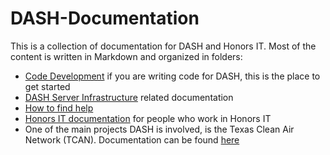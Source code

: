 # DASH-Documentation

This is a collection of documentation for DASH and Honors IT. Most of the content is written in Markdown and organized in folders:

* [Code Development](https://github.com/DataAnalyticsinStudentHands/DASH-Documentation/tree/master/Code%20Development) if you are writing code for DASH, this is the place to get started
* [DASH Server Infrastructure](https://github.com/DataAnalyticsinStudentHands/DASH-Documentation/tree/master/DASH%20Server%20Infrastructure) related documentation
* [How to find help](https://github.com/DataAnalyticsinStudentHands/DASH-Documentation/blob/master/GettingHelp.md)
* [Honors IT documentation](https://github.com/DataAnalyticsinStudentHands/DASH-Documentation/tree/master/Honors%20IT) for people who work in Honors IT
* One of the main projects DASH is involved, is the Texas Clean Air Network (TCAN). Documentation can be found [here](https://github.com/DataAnalyticsinStudentHands/DASH-Documentation/tree/master/TCAN)
